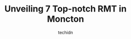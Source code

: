 ---
layout: ampstory
image: https://i0.wp.com/www.auto.or.id/wp-content/uploads/2023/06/reconnect-health-centre-physiotherapy-0-moncton-1686326882.jpeg?resize=640,853
author: techidn
featured: false
description: Moncton, New Brunswick, Canada is a haven for RMT enthusiasts, boasting an impressive array of 7 top-notch establishments. Whether youre a seasoned connoisseur or simply curious to explore 
title: Unveiling 7 Top-notch RMT in Moncton
cover:
   title: Unveiling 7 Top-notch RMT in Moncton
   subtitle: AUTO.OR.ID
   background: https://www.auto.or.id/wp-content/uploads/2023/06/reconnect-health-centre-physiotherapy-0-moncton-1686326882.jpeg

pages: 
 - layout: thirds
   top: <h1>#1 Rehab1 Performance Center Moncton</h1>
   bottom: "<p>Met with Warren today for tennis elbow pain which has been ongoing for a month. He was very thorough and the treatment he provided really helped! He gave me an exercise t</p>"
   background: https://www.auto.or.id/wp-content/uploads/2023/06/reconnect-health-centre-physiotherapy-1-moncton-1686326884.jpeg
   backgroundblur: true
 - layout: thirds
   top: <h1>#2 Reconnect Health Centre & Physiotherapy</h1>
   bottom: "<p>25 Gorge Rd, Moncton, NB E1G 0Y4, Canada</p>"
   background: https://www.auto.or.id/wp-content/uploads/2023/06/reconnect-health-centre-physiotherapy-2-moncton-1686326884.jpeg
   cta:
      link: https://www.auto.or.id/unveiling-7-top-notch-rmt-in-moncton/
      text: Unveiling 7 Top-notch RMT in Moncton
 - layout: thirds
   top: <h1>#3 MyoKinesis Massage Therapy Clinic Inc. Dieppe</h1>
   bottom: "<p>550 Gauvin Rd, Dieppe, NB E1A 1M8, Canada</p>"
   background: https://images.unsplash.com/photo-1571224237891-bfb45fcf0920?ixlib=rb-4.0.3&ixid=MnwxMjA3fDB8MHxwaG90by1wYWdlfHx8fGVufDB8fHx8&auto=format&fit=crop&w=640&h=853&q=80
   cta:
      link: https://www.auto.or.id/unveiling-7-top-notch-rmt-in-moncton/
      text: Unveiling 7 Top-notch RMT in Moncton
 - layout: thirds
   top: <h1>#4 Mike Gillis RMT - Moncton Massage Therapy</h1>
   bottom: "<p>21 Liberty Crescent, Moncton, NB E1A 6H5, Canada</p>"
   background: https://images.unsplash.com/photo-1617814065893-00757125efab?ixlib=rb-4.0.3&ixid=MnwxMjA3fDB8MHxwaG90by1wYWdlfHx8fGVufDB8fHx8&auto=format&fit=crop&w=640&h=853&q=80
   cta:
      link: https://www.auto.or.id/unveiling-7-top-notch-rmt-in-moncton/
      text: Unveiling 7 Top-notch RMT in Moncton
 - layout: thirds
   top: <h1>#5 Lifemark Physiotherapy Moncton</h1>
   bottom: "<p>1633 Mountain Rd Unit 1633 B, Moncton, NB E1G 1A5, Canada</p>"
   background: https://images.unsplash.com/photo-1629935389411-1bb0ae0d1ffe?ixlib=rb-4.0.3&ixid=MnwxMjA3fDB8MHxwaG90by1wYWdlfHx8fGVufDB8fHx8&auto=format&fit=crop&w=640&h=853&q=80
   cta:
      link: https://www.auto.or.id/unveiling-7-top-notch-rmt-in-moncton/
      text: Unveiling 7 Top-notch RMT in Moncton
 - layout: thirds
   top: <h1>#6 Massage Addict</h1>
   bottom: "<p>1909 Mountain Rd Unit 6, Moncton, NB E1G 1A8, Canada</p>"
   background: https://images.unsplash.com/photo-1503376780353-7e6692767b70?ixlib=rb-4.0.3&ixid=MnwxMjA3fDB8MHxwaG90by1wYWdlfHx8fGVufDB8fHx8&auto=format&fit=crop&w=640&h=853&q=80
   cta:
      link: https://www.auto.or.id/unveiling-7-top-notch-rmt-in-moncton/
      text: Unveiling 7 Top-notch RMT in Moncton
 - layout: thirds
   top: <h1>#7 Thai Natural Therapies Inc. RMT</h1>
   bottom: "<p>226 Leopold F. Belliveau Dr, Moncton, NB E1A 9N9, Canada</p>"
   background: https://images.unsplash.com/photo-1637160967945-6d1ee20d67c9?ixlib=rb-4.0.3&ixid=MnwxMjA3fDB8MHxwaG90by1wYWdlfHx8fGVufDB8fHx8&auto=format&fit=crop&w=640&h=853&q=80
   cta:
      link: https://www.auto.or.id/unveiling-7-top-notch-rmt-in-moncton/
      text: Unveiling 7 Top-notch RMT in Moncton
 - layout: thirds
   middle: Continue reading...
   background: https://images.unsplash.com/photo-1586158775613-8c3ee053acbe?ixlib=rb-4.0.3&ixid=MnwxMjA3fDB8MHxwaG90by1wYWdlfHx8fGVufDB8fHx8&auto=format&fit=crop&w=640&h=853&q=80
   cta:
      link: https://www.auto.or.id/unveiling-7-top-notch-rmt-in-moncton/
      text: Unveiling 7 Top-notch RMT in Moncton

---